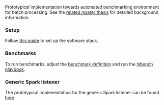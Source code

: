 Prototypical implementation towards automated benchmarking environment for batch processing. 
See the [related master thesis](https://github.com/jnsrnhld/masterthesis-latex) for detailed background information.

### Setup

Follow [this guide](ansible/README.md) to set up the software stack.

### Benchmarks

To run benchmarks, adjust the [benchmark definition](ansible/benchmark-definition.yaml) and run the 
[hibench playbook](ansible/playbooks/hibench.yaml).

### Generic Spark listener

The prototypical implementation for the generic Spark listener can be found 
[here](listener/src/main/scala/de/tu_berlin/jarnhold/listener/CentralizedSparkListener.scala). 
